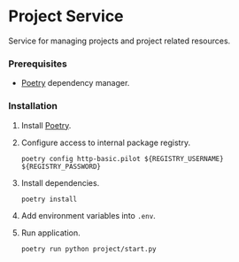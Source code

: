 # Project Service

Service for managing projects and project related resources.

### Prerequisites

- [Poetry](https://python-poetry.org/) dependency manager.

### Installation

1. Install [Poetry](https://python-poetry.org/docs/#installation).
2. Configure access to internal package registry.

       poetry config http-basic.pilot ${REGISTRY_USERNAME} ${REGISTRY_PASSWORD}

3. Install dependencies.

       poetry install

4. Add environment variables into `.env`.
5. Run application.

       poetry run python project/start.py
